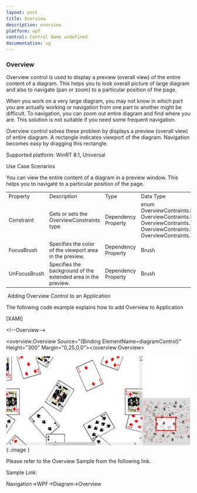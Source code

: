 ```yaml
---
layout: post
title: Overview
description: overview
platform: wpf
control: Control Name undefined
documentation: ug
---
```


### Overview

Overview control is used to display a preview (overall view) of the entire content of a diagram. This helps you to look overall picture of large diagram and also to navigate (pan or zoom) to a particular position of the page.

When you work on a very large diagram, you may not know in which part you are actually working or navigation from one part to another might be difficult. To navigation, you can zoom out entire diagram and find where you are. This solution is not suitable if you need some frequent navigation.

Overview control solves these problem by displays a preview (overall view) of entire diagram. A rectangle indicates viewport of the diagram. Navigation becomes easy by dragging this rectangle.

Supported platform: WinRT 8.1, Universal

Use Case Scenarios

You can view the entire content of a diagram in a preview window. This helps you to navigate to a particular position of the page.

<table>
<tr>
<td>
Property</td><td>
Description</td><td>
Type</td><td>
Data Type</td></tr>
<tr>
<td>
Constraint</td><td>
Gets or sets the OverviewConstraints type.</td><td>
Dependency Property</td><td>
enum<br>OverviewContraints.None<br>OverviewContraints.Pan<br>OverviewContraints.TapFocus<br>OverviewContraints.DrawFocus<br>OverviewContraints.Zoom</td></tr>
<tr>
<td>
FocusBrush</td><td>
Specifies the color of the viewport area in the preview.</td><td>
Dependency Property</td><td>
Brush</td></tr>
<tr>
<td>
UnFocusBrush</td><td>
Specifies the background of the extended area in the preview.</td><td>
Dependency Property</td><td>
Brush</td></tr>
</table>


 Adding Overview Control to an Application 

The following code example explains how to add Overview to Application



[XAMl]

&lt;!--Overview--&gt;

&lt;overview:Overview Source="{Binding ElementName=diagramControl}"   Height="300" Margin="0,25,0,0"&gt;&lt;/overview:Overview&gt;

![D:/OverView.png](Overview_images/Overview_img1.png)
{:.image }




Please refer to the Overview Sample from the following link.

Sample Link:

Navigation->WPF->Diagram->Overview

